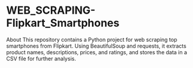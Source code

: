 # WEB_SCRAPING-Flipkart_Smartphones
About This repository contains a Python project for web scraping top smartphones from Flipkart. Using BeautifulSoup and requests, it extracts product names, descriptions, prices, and ratings, and stores the data in a CSV file for further analysis.
